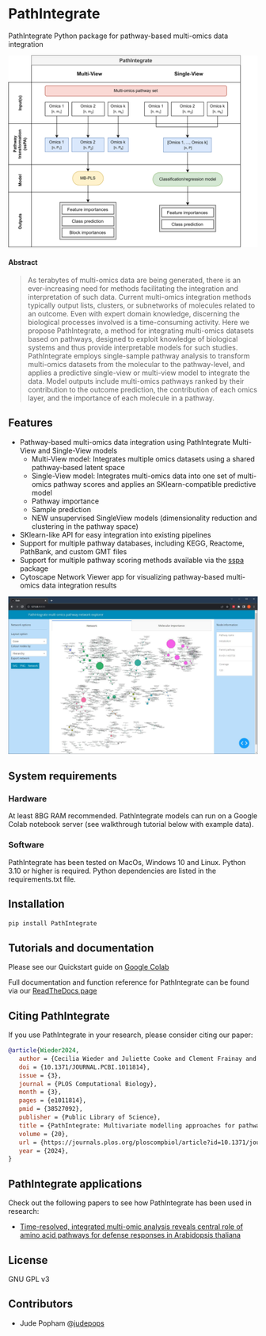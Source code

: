 # PathIntegrate
PathIntegrate Python package for pathway-based multi-omics data integration

![PathIntegrate graphical abstract](ModellingFrameworks_white.png "PathIntegrate graphical abstract")

#### Abstract
>As terabytes of multi-omics data are being generated, there is an ever-increasing need for methods facilitating the integration and interpretation of such data. Current multi-omics integration methods typically output lists, clusters, or subnetworks of molecules related to an outcome. Even with expert domain knowledge, discerning the biological processes involved is a time-consuming activity. Here we propose PathIntegrate, a method for integrating multi-omics datasets based on pathways, designed to exploit knowledge of biological systems and thus provide interpretable models for such studies. PathIntegrate employs single-sample pathway analysis to transform multi-omics datasets from the molecular to the pathway-level, and applies a predictive single-view or multi-view model to integrate the data. Model outputs include multi-omics pathways ranked by their contribution to the outcome prediction, the contribution of each omics layer, and the importance of each molecule in a pathway. 

## Features
- Pathway-based multi-omics data integration using PathIntegrate Multi-View and Single-View models
    - Multi-View model: Integrates multiple omics datasets using a shared pathway-based latent space
    - Single-View model: Integrates multi-omics data into one set of multi-omics pathway scores and applies an SKlearn-compatible predictive model
    - Pathway importance
    - Sample prediction
    - NEW unsupervised SingleView models (dimensionality reduction and clustering in the pathway space)
- SKlearn-like API for easy integration into existing pipelines
- Support for multiple pathway databases, including KEGG, Reactome, PathBank, and custom GMT files 
- Support for multiple pathway scoring methods available via the [sspa](https://github.com/cwieder/py-ssPA) package
- Cytoscape Network Viewer app for visualizing pathway-based multi-omics data integration results

![PathIntegrate Cytoscape app](App_network_view.JPG "Network viewer")

## System requirements
### Hardware
At least 8BG RAM recommended. PathIntegrate models can run on a Google Colab notebook server (see walkthrough tutorial below with example data).

### Software
PathIntegrate has been tested on MacOs, Windows 10 and Linux. Python 3.10 or higher is required. Python dependencies are listed in the requirements.txt file.

## Installation
```bash
pip install PathIntegrate
```

## Tutorials and documentation
Please see our Quickstart guide on [Google Colab](https://colab.research.google.com/drive/1MmGJp8I4JaIgFGNihYjaa4KJqYTGzdtv?usp=sharing)

Full documentation and function reference for PathIntegrate can be found via our [ReadTheDocs page](https://cwieder.github.io/PathIntegrate/)

## Citing PathIntegrate
If you use PathIntegrate in your research, please consider citing our paper:
```bibtex
@article{Wieder2024,
   author = {Cecilia Wieder and Juliette Cooke and Clement Frainay and Nathalie Poupin and Russell Bowler and Fabien Jourdan and Katerina J. Kechris and Rachel P.J. Lai and Timothy Ebbels},
   doi = {10.1371/JOURNAL.PCBI.1011814},
   issue = {3},
   journal = {PLOS Computational Biology},
   month = {3},
   pages = {e1011814},
   pmid = {38527092},
   publisher = {Public Library of Science},
   title = {PathIntegrate: Multivariate modelling approaches for pathway-based multi-omics data integration},
   volume = {20},
   url = {https://journals.plos.org/ploscompbiol/article?id=10.1371/journal.pcbi.1011814},
   year = {2024},
}
```

## PathIntegrate applications
Check out the following papers to see how PathIntegrate has been used in research:
- [Time-resolved, integrated multi-omic analysis reveals central role of amino acid pathways for defense responses in Arabidopsis thaliana](https://www.biorxiv.org/content/10.1101/2024.08.27.609849v1.full)

## License
GNU GPL v3

## Contributors
- Jude Popham @[judepops](https://github.com/judepops)